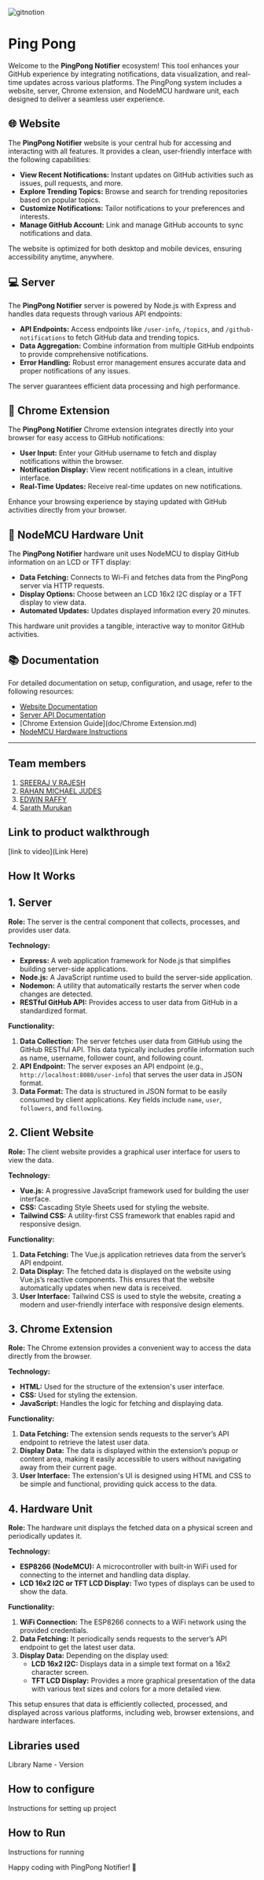
![gitnotion](https://github.com/user-attachments/assets/079fdd2e-ba20-4a5b-9801-58448e81d8b9)




# Ping Pong

Welcome to the **PingPong Notifier** ecosystem! This tool enhances your GitHub experience by integrating notifications, data visualization, and real-time updates across various platforms. The PingPong system includes a website, server, Chrome extension, and NodeMCU hardware unit, each designed to deliver a seamless user experience.

## 🌐 Website

The **PingPong Notifier** website is your central hub for accessing and interacting with all features. It provides a clean, user-friendly interface with the following capabilities:

- **View Recent Notifications:** Instant updates on GitHub activities such as issues, pull requests, and more.
- **Explore Trending Topics:** Browse and search for trending repositories based on popular topics.
- **Customize Notifications:** Tailor notifications to your preferences and interests.
- **Manage GitHub Account:** Link and manage GitHub accounts to sync notifications and data.

The website is optimized for both desktop and mobile devices, ensuring accessibility anytime, anywhere.

## 💻 Server

The **PingPong Notifier** server is powered by Node.js with Express and handles data requests through various API endpoints:

- **API Endpoints:** Access endpoints like `/user-info`, `/topics`, and `/github-notifications` to fetch GitHub data and trending topics.
- **Data Aggregation:** Combine information from multiple GitHub endpoints to provide comprehensive notifications.
- **Error Handling:** Robust error management ensures accurate data and proper notifications of any issues.

The server guarantees efficient data processing and high performance.

## 🧩 Chrome Extension

The **PingPong Notifier** Chrome extension integrates directly into your browser for easy access to GitHub notifications:

- **User Input:** Enter your GitHub username to fetch and display notifications within the browser.
- **Notification Display:** View recent notifications in a clean, intuitive interface.
- **Real-Time Updates:** Receive real-time updates on new notifications.

Enhance your browsing experience by staying updated with GitHub activities directly from your browser.

## 📡 NodeMCU Hardware Unit

The **PingPong Notifier** hardware unit uses NodeMCU to display GitHub information on an LCD or TFT display:

- **Data Fetching:** Connects to Wi-Fi and fetches data from the PingPong server via HTTP requests.
- **Display Options:** Choose between an LCD 16x2 I2C display or a TFT display to view data.
- **Automated Updates:** Updates displayed information every 20 minutes.

This hardware unit provides a tangible, interactive way to monitor GitHub activities.

## 📚 Documentation

For detailed documentation on setup, configuration, and usage, refer to the following resources:

- [Website Documentation](doc/Website.md)
- [Server API Documentation](doc/Server.md)
- [Chrome Extension Guide](doc/Chrome Extension.md)
- [NodeMCU Hardware Instructions](doc/HardwareUnit.md)

---
## Team members
1. [SREERAJ V RAJESH](https://github.com/cyberkutti-iedc)
2. [RAHAN MICHAEL JUDES](https://github.com/gitmwon)
3. [EDWIN RAFFY](https://github.com/EduEdwin24)
4. [Sarath Murukan](https://github.com/SarathSNMIMT)
   
## Link to product walkthrough
[link to video](Link Here)

## How It Works

## 1. Server

**Role:** The server is the central component that collects, processes, and provides user data.

**Technology:**
- **Express:** A web application framework for Node.js that simplifies building server-side applications.
- **Node.js:** A JavaScript runtime used to build the server-side application.
- **Nodemon:** A utility that automatically restarts the server when code changes are detected.
- **RESTful GitHub API:** Provides access to user data from GitHub in a standardized format.

**Functionality:**

1. **Data Collection:** The server fetches user data from GitHub using the GitHub RESTful API. This data typically includes profile information such as name, username, follower count, and following count.
2. **API Endpoint:** The server exposes an API endpoint (e.g., `http://localhost:8080/user-info`) that serves the user data in JSON format.
3. **Data Format:** The data is structured in JSON format to be easily consumed by client applications. Key fields include `name`, `user`, `followers`, and `following`.

## 2. Client Website

**Role:** The client website provides a graphical user interface for users to view the data.

**Technology:**
- **Vue.js:** A progressive JavaScript framework used for building the user interface.
- **CSS:** Cascading Style Sheets used for styling the website.
- **Tailwind CSS:** A utility-first CSS framework that enables rapid and responsive design.

**Functionality:**

1. **Data Fetching:** The Vue.js application retrieves data from the server’s API endpoint.
2. **Data Display:** The fetched data is displayed on the website using Vue.js’s reactive components. This ensures that the website automatically updates when new data is received.
3. **User Interface:** Tailwind CSS is used to style the website, creating a modern and user-friendly interface with responsive design elements.

## 3. Chrome Extension

**Role:** The Chrome extension provides a convenient way to access the data directly from the browser.

**Technology:**
- **HTML:** Used for the structure of the extension's user interface.
- **CSS:** Used for styling the extension.
- **JavaScript:** Handles the logic for fetching and displaying data.

**Functionality:**

1. **Data Fetching:** The extension sends requests to the server’s API endpoint to retrieve the latest user data.
2. **Display Data:** The data is displayed within the extension’s popup or content area, making it easily accessible to users without navigating away from their current page.
3. **User Interface:** The extension's UI is designed using HTML and CSS to be simple and functional, providing quick access to the data.

## 4. Hardware Unit

**Role:** The hardware unit displays the fetched data on a physical screen and periodically updates it.

**Technology:**
- **ESP8266 (NodeMCU):** A microcontroller with built-in WiFi used for connecting to the internet and handling data display.
- **LCD 16x2 I2C or TFT LCD Display:** Two types of displays can be used to show the data.

**Functionality:**

1. **WiFi Connection:** The ESP8266 connects to a WiFi network using the provided credentials.
2. **Data Fetching:** It periodically sends requests to the server’s API endpoint to get the latest user data.
3. **Display Data:** Depending on the display used:
   - **LCD 16x2 I2C:** Displays data in a simple text format on a 16x2 character screen.
   - **TFT LCD Display:** Provides a more graphical presentation of the data with various text sizes and colors for a more detailed view.

This setup ensures that data is efficiently collected, processed, and displayed across various platforms, including web, browser extensions, and hardware interfaces.

## Libraries used
Library Name - Version
## How to configure
Instructions for setting up project
## How to Run
Instructions for running


Happy coding with PingPong Notifier! 🚀
